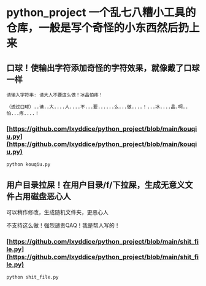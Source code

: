 # python_project 一个乱七八糟小工具的仓库，一般是写个奇怪的小东西然后扔上来

## 口球！使输出字符添加奇怪的字符效果，就像戴了口球一样

<code>请输入字符串: 请大人不要这么做！冰晶怕疼！</code>

<code>（透过口球）..请..大....人....不...要......么...做....！...冰....晶.啊..怕...疼....！</code>

### [https://github.com/lxyddice/python_project/blob/main/kouqiu.py](https://github.com/lxyddice/python_project/blob/main/kouqiu.py)

<code>python kouqiu.py</code>

## 用户目录拉屎！在用户目录/f/下拉屎，生成无意义文件占用磁盘恶心人

可以稍作修改，生成随机文件夹，更恶心人

不支持这么做！强烈谴责QAQ！我是帮人写的！

### [https://github.com/lxyddice/python_project/blob/main/shit_file.py](https://github.com/lxyddice/python_project/blob/main/shit_file.py)

<code>python shit_file.py</code>
